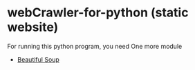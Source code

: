 # webCrawler-for-python (static website)
For running this python program, you need One more module
- [Beautiful Soup](https://www.crummy.com/software/BeautifulSoup/bs4/doc/)
